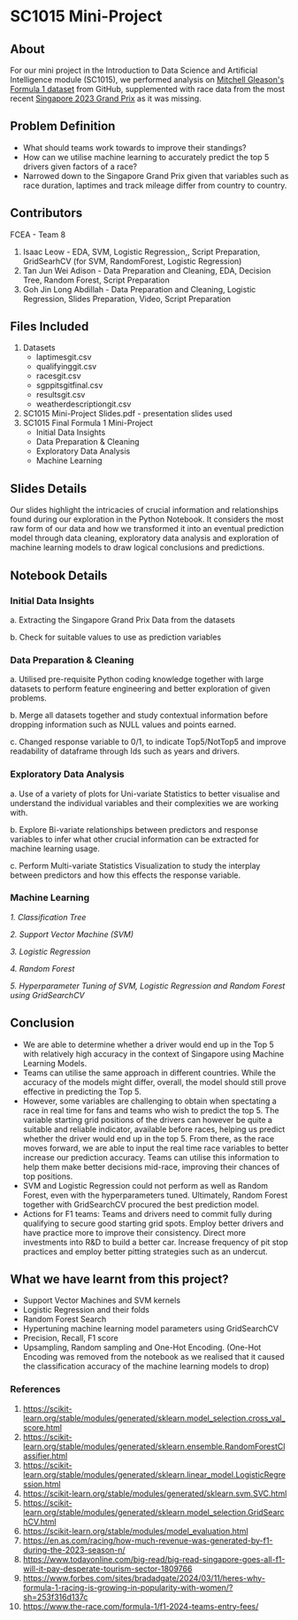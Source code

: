 # SC1015 Mini-Project
## About
For our mini project in the Introduction to Data Science and Artificial Intelligence module (SC1015), we performed analysis on [Mitchell Gleason's Formula 1 dataset](https://github.com/MitchellGleason/F1-Data-Analysis--Wet-Races) from GitHub, supplemented with race data from the most recent [Singapore 2023 Grand Prix](https://www.formula1.com/en/results.html/2023/team.html) as it was missing.

## Problem Definition
- What should teams work towards to improve their standings?
- How can we utilise machine learning to accurately predict the top 5 drivers given factors of a race?
- Narrowed down to the Singapore Grand Prix given that variables such as race duration, laptimes and track mileage differ from country to country. 

## Contributors
FCEA - Team 8
1. Isaac Leow - EDA, SVM, Logistic Regression,, Script Preparation, GridSearhCV (for SVM, RandomForest, Logistic Regression)
2. Tan Jun Wei Adison - Data Preparation and Cleaning, EDA, Decision Tree, Random Forest, Script Preparation
3. Goh Jin Long Abdillah - Data Preparation and Cleaning, Logistic Regression, Slides Preparation, Video, Script Preparation

## Files Included
1. Datasets
    - laptimesgit.csv
    - qualifyinggit.csv
    - racesgit.csv
    - sgppitsgitfinal.csv
    - resultsgit.csv
    - weatherdescriptiongit.csv
2. SC1015 Mini-Project Slides.pdf - presentation slides used
3. SC1015 Final Formula 1 Mini-Project
    - Initial Data Insights
    - Data Preparation & Cleaning
    - Exploratory Data Analysis
    - Machine Learning

## Slides Details
Our slides highlight the intricacies of crucial information and relationships found during our exploration in the Python Notebook. It considers the most raw form of our data and how we transformed it into an eventual prediction model through data cleaning, exploratory data analysis and exploration of machine learning models to draw logical conclusions and predictions.

## Notebook Details
### Initial Data Insights
   a. Extracting the Singapore Grand Prix Data from the datasets

   b. Check for suitable values to use as prediction variables

   
   
### Data Preparation & Cleaning
   a. Utilised pre-requisite Python coding knowledge together with large datasets to perform feature engineering and better exploration of given problems. 

   b. Merge all datasets together and study contextual information before dropping information such as NULL values and points earned.

   c. Changed response variable to 0/1, to indicate Top5/NotTop5 and improve readability of dataframe through Ids such as years and drivers.



### Exploratory Data Analysis
   a. Use of a variety of plots for Uni-variate Statistics to better visualise and understand the individual variables and their complexities we are working with.

   b. Explore Bi-variate relationships between predictors and response variables to infer what other crucial information can be extracted for machine learning usage.

   c. Perform Multi-variate Statistics Visualization to study the interplay between predictors and how this effects the response variable.



### Machine Learning
*1. Classification Tree*

*2. Support Vector Machine (SVM)*

*3. Logistic Regression*

*4. Random Forest*

*5. Hyperparameter Tuning of SVM, Logistic Regression and Random Forest using GridSearchCV*


## Conclusion

- We are able to determine whether a driver would end up in the Top 5 with relatively high accuracy in the context of Singapore using Machine Learning Models.
- Teams can utilise the same approach in different countries. While the accuracy of the models might differ, overall, the model should still prove effective in predicting the Top 5.
- However, some variables are challenging to obtain when spectating a race in real time for fans and teams who wish to predict the top 5. The variable starting grid positions of the drivers can however be quite a suitable and reliable indicator, available before races, helping us predict whether the driver would end up in the top 5. From there, as the race moves forward, we are able to input the real time race variables to better increase our prediction accuracy. Teams can utilise this information to help them make better decisions mid-race, improving their chances of top positions.
- SVM and Logistic Regression could not perform as well as Random Forest, even with the hyperparameters tuned. Ultimately, Random Forest together with GridSearchCV procured the best prediction model.
- Actions for F1 teams: Teams and drivers need to commit fully during qualifying to secure good starting grid spots. Employ better drivers and have practice more to improve their consistency. Direct more investments into R&D to build a better car. Increase frequency of pit stop practices and employ better pitting strategies such as an undercut.


## What we have learnt from this project?
- Support Vector Machines and SVM kernels
- Logistic Regression and their folds
- Random Forest Search
- Hypertuning machine learning model parameters using GridSearchCV
- Precision, Recall, F1 score
- Upsampling, Random sampling and One-Hot Encoding. (One-Hot Encoding was removed from the notebook as we realised that it caused the classification accuracy of the machine learning models to drop)

### References
1. https://scikit-learn.org/stable/modules/generated/sklearn.model_selection.cross_val_score.html
2. https://scikit-learn.org/stable/modules/generated/sklearn.ensemble.RandomForestClassifier.html
3. https://scikit-learn.org/stable/modules/generated/sklearn.linear_model.LogisticRegression.html
4. https://scikit-learn.org/stable/modules/generated/sklearn.svm.SVC.html
5. https://scikit-learn.org/stable/modules/generated/sklearn.model_selection.GridSearchCV.html
6. https://scikit-learn.org/stable/modules/model_evaluation.html
7. https://en.as.com/racing/how-much-revenue-was-generated-by-f1-during-the-2023-season-n/
8. https://www.todayonline.com/big-read/big-read-singapore-goes-all-f1-will-it-pay-desperate-tourism-sector-1809766
9. https://www.forbes.com/sites/bradadgate/2024/03/11/heres-why-formula-1-racing-is-growing-in-popularity-with-women/?sh=253f316d137c
10. https://www.the-race.com/formula-1/f1-2024-teams-entry-fees/
